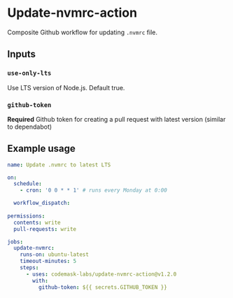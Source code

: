 # Update-nvmrc-action

Composite Github workflow for updating `.nvmrc` file.

## Inputs

### `use-only-lts`

Use LTS version of Node.js. Default true.

### `github-token`

**Required** Github token for creating a pull request with latest version (similar to dependabot)

## Example usage

```yaml
name: Update .nvmrc to latest LTS

on:
  schedule:
    - cron: '0 0 * * 1' # runs every Monday at 0:00 

  workflow_dispatch:
    
permissions:
  contents: write
  pull-requests: write

jobs:
  update-nvmrc:
    runs-on: ubuntu-latest
    timeout-minutes: 5
    steps:
      - uses: codemask-labs/update-nvmrc-action@v1.2.0
        with:
          github-token: ${{ secrets.GITHUB_TOKEN }}
```
